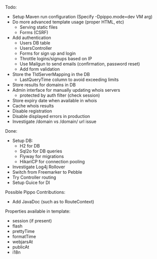 Todo:
 * Setup Maven run configuration (Specify -Dpippo.mode=dev VM arg)
 * Do more advanced template usage (proper HTML, etc)
    * Serving static files
    * Forms (CSRF)
 * Add authentication
     * Users DB table
     * UsersController
     * Forms for sign up and login
     * Throttle logins/signups based on IP
     * Use Mailgun to send emails (confirmation, password reset)
     * Add form validation
 * Store the TldServerMapping in the DB
     * LastQueryTime column to avoid exceeding limits
 * Store results for domains in DB
 * Admin interface for manually updating whois servers
 	* protected by auth filter (check session) 
 * Store expiry date when available in whois
 * Cache whois results
 * Disable registration
 * Disable displayed errors in production
 * Investigate /domain vs /domain/ url issue 
 
 Done:
 * Setup DB:
    * H2 for DB
    * Sql2o for DB queries
    * Flyway for migrations
    * HikariCP for connection pooling
 * Investigate Log4j Rollover
 * Switch from Freemarker to Pebble
 * Try Controller routing
 * Setup Guice for DI
 
 Possible Pippo Contributions:
 * Add JavaDoc (such as to RouteContext)

Properties available in template:
 * session (if present)
 * flash
 * prettyTime
 * formatTime
 * webjarsAt
 * publicAt
 * i18n
